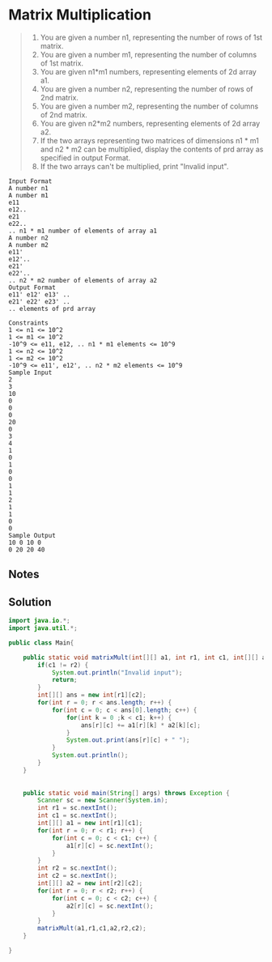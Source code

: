 # Matrix Multiplication

> 1. You are given a number n1, representing the number of rows of 1st matrix.
> 2. You are given a number m1, representing the number of columns of 1st matrix.
> 3. You are given n1*m1 numbers, representing elements of 2d array a1.
> 4. You are given a number n2, representing the number of rows of 2nd matrix.
> 5. You are given a number m2, representing the number of columns of 2nd matrix.
> 6. You are given n2*m2 numbers, representing elements of 2d array a2.
> 7. If the two arrays representing two matrices of dimensions n1 * m1 and n2 * m2 can be multiplied, display the contents of prd array as specified in output Format.
> 8. If the two arrays can't be multiplied, print "Invalid input".


```
Input Format
A number n1
A number m1
e11
e12..
e21
e22..
.. n1 * m1 number of elements of array a1
A number n2
A number m2
e11'
e12'..
e21'
e22'..
.. n2 * m2 number of elements of array a2
Output Format
e11' e12' e13' ..
e21' e22' e23' ..
.. elements of prd array

Constraints
1 <= n1 <= 10^2
1 <= m1 <= 10^2
-10^9 <= e11, e12, .. n1 * m1 elements <= 10^9
1 <= n2 <= 10^2
1 <= m2 <= 10^2
-10^9 <= e11', e12', .. n2 * m2 elements <= 10^9
Sample Input
2
3
10
0
0
0
20
0
3
4
1
0
1
0
0
1
1
2
1
1
0
0
Sample Output
10 0 10 0
0 20 20 40
```

## Notes




## Solution

```java
import java.io.*;
import java.util.*;

public class Main{

    public static void matrixMult(int[][] a1, int r1, int c1, int[][] a2, int r2, int c2) {
        if(c1 != r2) {
            System.out.println("Invalid input");
            return;
        }
        int[][] ans = new int[r1][c2];
        for(int r = 0; r < ans.length; r++) {
            for(int c = 0; c < ans[0].length; c++) {
                for(int k = 0 ;k < c1; k++) {
                    ans[r][c] += a1[r][k] * a2[k][c];
                }
                System.out.print(ans[r][c] + " ");
            }
            System.out.println();
        }
    }
    
    
    public static void main(String[] args) throws Exception {
        Scanner sc = new Scanner(System.in);
        int r1 = sc.nextInt();
        int c1 = sc.nextInt();
        int[][] a1 = new int[r1][c1];
        for(int r = 0; r < r1; r++) {
            for(int c = 0; c < c1; c++) {
                a1[r][c] = sc.nextInt();
            }
        }
        int r2 = sc.nextInt();
        int c2 = sc.nextInt();
        int[][] a2 = new int[r2][c2];
        for(int r = 0; r < r2; r++) {
            for(int c = 0; c < c2; c++) {
                a2[r][c] = sc.nextInt();
            }
        }
        matrixMult(a1,r1,c1,a2,r2,c2);
    }

}
```